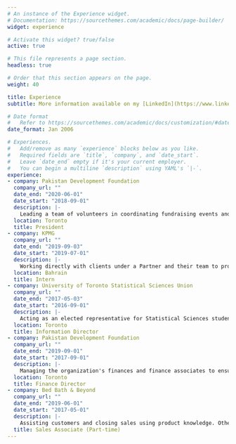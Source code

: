 ```yaml
---
# An instance of the Experience widget.
# Documentation: https://sourcethemes.com/academic/docs/page-builder/
widget: experience

# Activate this widget? true/false
active: true

# This file represents a page section.
headless: true

# Order that this section appears on the page.
weight: 40

title: Experience
subtitle: More information available on my [LinkedIn](https://www.linkedin.com/in/khizer-asad-bb5831101/)

# Date format
#   Refer to https://sourcethemes.com/academic/docs/customization/#date-format
date_format: Jan 2006

# Experiences.
#   Add/remove as many `experience` blocks below as you like.
#   Required fields are `title`, `company`, and `date_start`.
#   Leave `date_end` empty if it's your current employer.
#   You can begin a multiline `description` using YAML's `|-`.
experience:
- company: Pakistan Development Foundation
  company_url: ""
  date_end: "2020-06-01"
  date_start: "2018-09-01"
  description: |-
    Leading a team of volunteers in coordinating fundraising events and educational platforms for the benefit of marginalized communities in Pakistan. Coordinating and actively working with marketing, finance, and event planning staff was my chief responsibility in order to maximize the organization's efficiency.
  location: Toronto
  title: President
- company: KPMG
  company_url: ""
  date_end: "2019-09-03"
  date_start: "2019-07-01"
  description: |-
    Working directly with clients under a Partner and their team to produce audit reports or provide accounting services. I was assigned individual tasks which had to be completed under strict deadlines, usually on a daily or weekly basis. These tasks entailed extensive data parsing, writing reports, and reviewing others reports; all using a variety of data management and word processing software.
  location: Bahrain
  title: Intern
- company: University of Toronto Statistical Sciences Union
  company_url: ""
  date_end: "2017-05-03"
  date_start: "2016-09-01"
  description: |-
    Acting as an elected representative for Statistical Sciences students at the University of Toronto with the goal of satisfying their needs by acting as a liaison between the student body and the faculty.
  location: Toronto
  title: Information Director  
- company: Pakistan Development Foundation
  company_url: ""
  date_end: "2019-09-01"
  date_start: "2017-09-01"
  description: |-
    Managing the organization's finances and finance associates to ensure that our budget was most effectively utilized and charitable fundraising was maximized. 
  location: Toronto
  title: Finance Director
- company: Bed Bath & Beyond
  company_url: ""
  date_end: "2019-06-01"
  date_start: "2017-05-01"
  description: |-
    Assisting customers and closing sales using product knowledge. Other responsibilities also included arranging the appearance of the store to maximize sales, and managing stock. 
  title: Sales Associate (Part-time)
---
```

